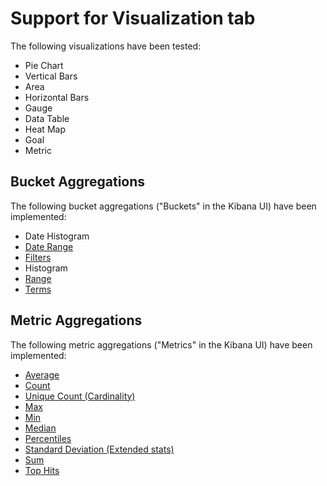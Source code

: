 # Support for Visualization tab

The following visualizations have been tested:

- Pie Chart
- Vertical Bars
- Area
- Horizontal Bars
- Gauge
- Data Table
- Heat Map
- Goal
- Metric

## Bucket Aggregations

The following bucket aggregations ("Buckets" in the Kibana UI) have been implemented:

- Date Histogram
- [Date Range](date_range.md)
- [Filters](filters.md)
- Histogram
- [Range](range.md)
- [Terms](terms.md)

## Metric Aggregations

The following metric aggregations ("Metrics" in the Kibana UI) have been implemented:

- [Average](metrics.md#average-aggregation)
- [Count](metrics.md#count-aggregation)
- [Unique Count (Cardinality)](metrics.md#cardinality-aggregation)
- [Max](metrics.md#max-aggregation)
- [Min](metrics.md#min-aggregation)
- [Median](metrics.md#percentiles-aggregation)
- [Percentiles](metrics.md#percentiles-aggregation)
- [Standard Deviation (Extended stats)](metrics.md#extended-stats-aggregation)
- [Sum](metrics.md#sum-aggregation)
- [Top Hits](metrics.md#top-hits-aggregation)
